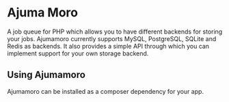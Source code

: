 Ajuma Moro
==========
A job queue for PHP which allows you to have different backends for storing
your jobs. Ajumamoro currently supports MySQL, PostgreSQL, SQLite and Redis as
backends. It also provides a simple API through which you can implement support
for your own storage backend.

Using Ajumamoro
---------------
Ajumamoro can be installed as a composer dependency for your app.
